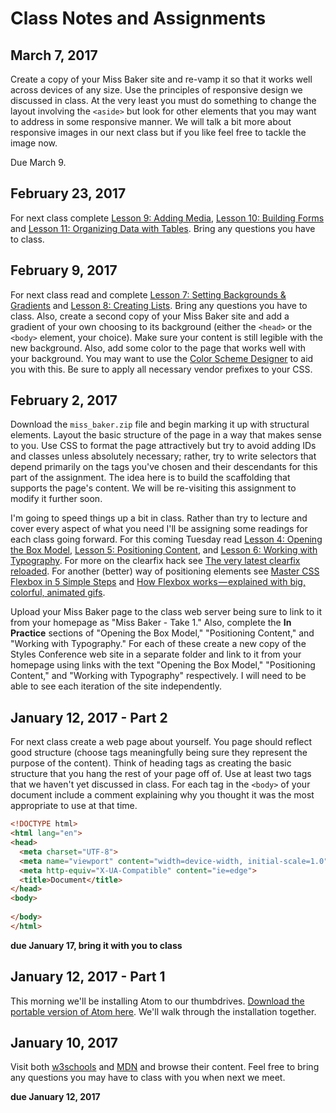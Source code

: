# Class Notes and Assignments

## March 7, 2017

Create a copy of your Miss Baker site and re-vamp it so that it works well across devices of any size. Use the principles of responsive design we discussed in class. At the very least you must do something to change the layout involving the <code>&lt;aside&gt;</code> but look for other elements that you may want to address in some responsive manner. We will talk a bit more about responsive images in our next class but if you like feel free to tackle the image now.

Due March 9.

## February 23, 2017

For next class complete <a href="http://learn.shayhowe.com/html-css/adding-media/">Lesson 9: Adding Media</a>, <a href="http://learn.shayhowe.com/html-css/building-forms/">Lesson 10: Building Forms</a> and <a href="http://learn.shayhowe.com/html-css/organizing-data-with-tables/">Lesson 11: Organizing Data with Tables</a>. Bring any questions you have to class.

## February 9, 2017

For next class read and complete <a href="http://learn.shayhowe.com/html-css/setting-backgrounds-and-gradients/">Lesson 7: Setting Backgrounds &amp; Gradients</a> and <a href="http://learn.shayhowe.com/html-css/creating-lists/">Lesson 8: Creating Lists</a>. Bring any questions you have to class. Also, create a second copy of your Miss Baker site and add a gradient of your own choosing to its background (either the <code>&lt;head&gt;</code> or the <code>&lt;body&gt;</code> element, your choice). Make sure your content is still legible with the new background. Also, add some color to the page that works well with your background. You may want to use the <a href="http://colorschemedesigner.com/csd-3.5/">Color Scheme Designer</a> to aid you with this. Be sure to apply all necessary vendor prefixes to your CSS.

## February 2, 2017

Download the `miss_baker.zip` file and begin marking it up with structural elements. Layout the basic structure of the page in a way that makes sense to you. Use CSS to format the page attractively but try to avoid adding IDs and classes unless absolutely necessary; rather, try to write selectors that depend primarily on the tags you've chosen and their descendants for this part of the assignment. The idea here is to build the scaffolding that supports the page's content. We will be re-visiting this assignment to modify it further soon.

I'm going to speed things up a bit in class. Rather than try to lecture and cover every aspect of what you need I'll be assigning some readings for each class going forward. For this coming Tuesday read <a href="http://learn.shayhowe.com/html-css/opening-the-box-model/">Lesson 4: Opening the Box Model</a>, <a href="http://learn.shayhowe.com/html-css/positioning-content/">Lesson 5: Positioning Content</a>, and <a href="http://learn.shayhowe.com/html-css/working-with-typography/">Lesson 6: Working with Typography</a>. For more on the clearfix hack see <a href="http://cssmojo.com/the-very-latest-clearfix-reloaded/">The very latest clearfix reloaded</a>. For another (better) way of positioning elements see <a href="http://webdesignerwall.com/tutorials/master-css-flexbox-5-simple-steps">Master CSS Flexbox in 5 Simple Steps</a> and <a href="https://medium.freecodecamp.com/an-animated-guide-to-flexbox-d280cf6afc35#.nxl27pepc">How Flexbox works — explained with big, colorful, animated gifs</a>.

Upload your Miss Baker page to the class web server being sure to link to it from your homepage as "Miss Baker - Take 1." Also, complete the **In Practice** sections of "Opening the Box Model," "Positioning Content," and "Working with Typography." For each of these create a new copy of the Styles Conference web site in a separate folder and link to it from your homepage using links with the text "Opening the Box Model," "Positioning Content," and "Working with Typography" respectively. I will need to be able to see each iteration of the site independently.
 

## January 12, 2017 - Part 2

For next class create a web page about yourself. You page should reflect good structure (choose tags meaningfully being sure they represent the purpose of the content). Think of heading tags as creating the basic structure that you hang the rest of your page off of. Use at least two tags that we haven't yet discussed in class. For each tag in the `<body>` of your document include a comment explaining why you thought it was the most appropriate to use at that time.

``` html
<!DOCTYPE html>
<html lang="en">
<head>
  <meta charset="UTF-8">
  <meta name="viewport" content="width=device-width, initial-scale=1.0">
  <meta http-equiv="X-UA-Compatible" content="ie=edge">
  <title>Document</title>
</head>
<body>
  
</body>
</html>
```

**due January 17, bring it with you to class**

## January 12, 2017 - Part 1

This morning we'll be installing Atom to our thumbdrives. [Download the portable version of Atom here](https://drive.google.com/file/d/0B1ODsqqIQg7sOEZEeDBQcUlUX1E/view?usp=sharing). We'll walk through the installation together.

## January 10, 2017

Visit both [w3schools](http://www.w3schools.com/) and [MDN](https://developer.mozilla.org/en-US/) and browse their content. Feel free to bring any questions you may have to class with you when next we meet.

**due January 12, 2017**
